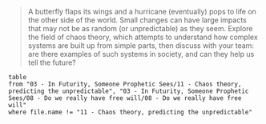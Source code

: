 > A butterfly flaps its wings and a hurricane (eventually) pops to life on the other side of the world. Small changes can have large impacts that may not be as random (or unpredictable) as they seem. Explore the field of chaos theory, which attempts to understand how complex systems are built up from simple parts, then discuss with your team: are there examples of such systems in society, and can they help us tell the future?

```dataview
table
from "03 - In Futurity, Someone Prophetic Sees/11 - Chaos theory, predicting the unpredictable", "03 - In Futurity, Someone Prophetic Sees/08 - Do we really have free will/08 - Do we really have free will"
where file.name != "11 - Chaos theory, predicting the unpredictable"
```
